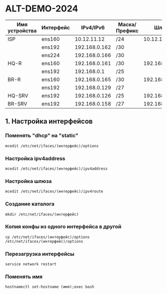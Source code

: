 # ALT-DEMO-2024
|Имя устройства  |Интерфейс           |IPv4/IPv6       |Маска/Префикс   |Шлюз                  |                       
|  ------------- | -------------      | -------------  |  ------------- |  -------------       |                    
|ISP             |ens160              |10.12.11.12     |/24             |10.12.11.254          |      
|                |ens192              |192.168.0.162   |/30             |                      |
|                |ens224              |192.168.0.166   |/30             |                      |
|HQ-R            |ens160              |192.168.0.161   |/30             |192.168.0.162         |                                   
|                |ens192              |192.168.0.1     |/25             |                      |
|BR-R            |ens160              |192.168.0.165   |/30             |192.168.0.166         |                                  
|                |ens192              |192.168.0.129   |/27             |                      |
|HQ-SRV          |ens192              |192.168.0.126   |/25             |192.168.0.1           |                                   
|BR-SRV          |ens192              |192.168.0.158   |/27             |192.168.0.129         |   

## 1. Настройка интерфейсов
### Поменять "dhcp" на "static"
```
mcedit /etc/net/ifaces/(интерфейс)/options
```
### Настройка ipv4address
```
mcedit /etc/net/ifaces/(интерфейс)/ipv4address
```
### Настройка шлюза
```
mcedit /etc/net/ifaces/(интерфейс)/ipv4route
```
### Создание каталога
```
mkdir /etc/net/ifaces/(интерфейс)
```
### Копия конфы из одного интерфейса в другой
```
cp /etc/net/ifaces/(интерфейс)/options /etc/net/ifaces/(интерфейс)/options
```
### Перезагрузка интерфейсы
```
service network restart
```
### Поменять имя
```
hostnamectl set-hostname (имя);exec bash
```
